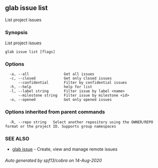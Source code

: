 ## glab issue list

List project issues

### Synopsis

List project issues

```
glab issue list [flags]
```

### Options

```
  -a, --all                Get all issues
  -c, --closed             Get only closed issues
      --confidential       Filter by confidential issues
  -h, --help               help for list
  -l, --label string       Filter issue by label <name>
      --milestone string   Filter issue by milestone <id>
  -o, --opened             Get only opened issues
```

### Options inherited from parent commands

```
  -R, --repo string   Select another repository using the OWNER/REPO format or the project ID. Supports group namespaces
```

### SEE ALSO

* [glab issue](glab_issue.md)	 - Create, view and manage remote issues

###### Auto generated by spf13/cobra on 14-Aug-2020
